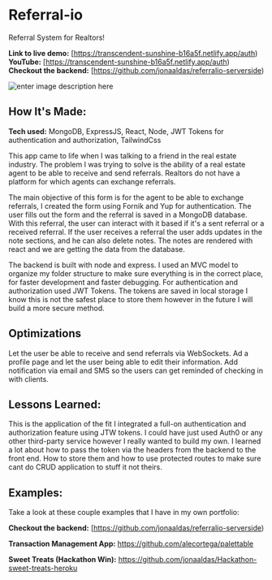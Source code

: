 

# Referral-io

Referral System for Realtors! 

**Link to live demo:** [https://transcendent-sunshine-b16a5f.netlify.app/auth)
**YouTube:** [https://transcendent-sunshine-b16a5f.netlify.app/auth)
**Checkout the backend:** [https://github.com/jonaaldas/referralio-serverside)



![enter image description here](https://i.imgur.com/W6diMP6.png)


## How It's Made:

**Tech used:** MongoDB, ExpressJS, React, Node, JWT Tokens for authentication and authorization, TailwindCss

This app came to life when I was talking to a friend in the real estate industry. The problem I was trying to solve is the ability of a real estate agent to be able to receive and send referrals. Realtors do not have a platform for which agents can exchange referrals. 

The main objective of this form is for the agent to be able to exchange referrals, I created the form using Fornik and Yup for authentication. The user fills out the form and the referral is saved in a MongoDB database. With this referral, the user can interact with it based if it's a sent referral or a received referral. 
If the user receives a referral the user adds updates in the note sections, and he can also delete notes. The notes are rendered with react and we are getting the data from the database.  

The backend is built with node and express. I used an MVC model to organize my folder structure to make sure everything is in the correct place, for faster development and faster debugging. For authentication and authorization used JWT Tokens. The tokens are saved in local storage I know this is not the safest place to store them however in the future I will build a more secure method. 


## Optimizations

Let the user be able to receive and send referrals via WebSockets. Ad a profile page and let the user being able to edit their information. 
Add notification via email and SMS so the users can get reminded of checking in with clients. 


## Lessons Learned:

This is the application of the fit I integrated a full-on authentication and authorization feature using JTW tokens. I could have just used Auth0 or any other third-party service however I really wanted to build my own. I learned a lot about how to pass the token via the headers from the backend to the front end. How to store them and how to use protected routes to make sure cant do CRUD application to stuff it not theirs. 


## Examples:
Take a look at these couple examples that I have in my own portfolio:

**Checkout the backend:** [https://github.com/jonaaldas/referralio-serverside)

**Transaction Management App:** https://github.com/alecortega/palettable

**Sweet Treats (Hackathon Win):** https://github.com/jonaaldas/Hackathon-sweet-treats-heroku




